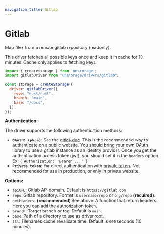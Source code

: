 ```yaml
---
navigation.title: Gitlab
---
```


# Gitlab

Map files from a remote gitlab repository (readonly).

This driver fetches all possible keys once and keep it in cache for 10 minutes. Cache only applies to fetching keys.

```js
import { createStorage } from "unstorage";
import gitlabDriver from "unstorage/drivers/gitlab";

const storage = createStorage({
  driver: gitlabDriver({
    repo: "nuxt/nuxt",
    branch: "main",
    base: "/docs",
  }),
});
```

**Authentication:**

The driver supports the following authentication methods:

- **`OAuth2 (pkce)`**: See the [gitlab doc](https://docs.gitlab.com/ee/api/oauth2.html). This is the recommended way to authenticate on a public website. You should bring your own OAuth library to use a gitlab instance as an identity provider. Once you get the authentication access token (jwt), you should set it in the `headers` option. Ex: `{ Authorization: 'Bearer ...' }`
- **`Private token`**: For direct authentication with [private token](https://docs.gitlab.com/ee/development/documentation/restful_api_styleguide.html#curl-commands). Not recommended for use in production, or only in private website.

**Options:**

- `apiURL`: Gitlab API domain. Default is `https://gitlab.com`
- `repo`: Gitlab repository. Format is `username/repo` or `org/repo` **(required)**.
- `getHeaders`: **(recommended)** See above. A function that return headers. Here you can add the authorization token.
- `branch`: Target branch or tag. Default is `main`.
- `base`: Path of a directory to use as driver root.
- `ttl`: Filenames cache revalidate time. Default is `600` seconds (10 minutes).
